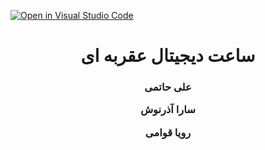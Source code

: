 [![Open in Visual Studio Code](https://classroom.github.com/assets/open-in-vscode-f059dc9a6f8d3a56e377f745f24479a46679e63a5d9fe6f495e02850cd0d8118.svg)](https://classroom.github.com/online_ide?assignment_repo_id=6429245&assignment_repo_type=AssignmentRepo)
<div dir="rtl"> 
  <h1 align="center">
    ساعت دیجیتال عقربه ای
  </h1>
  
  <h3 align="center">
     
  علی حاتمی 
     
  سارا آذرنوش 
    
  رویا قوامی     
 
  </h3>
  
</div>
